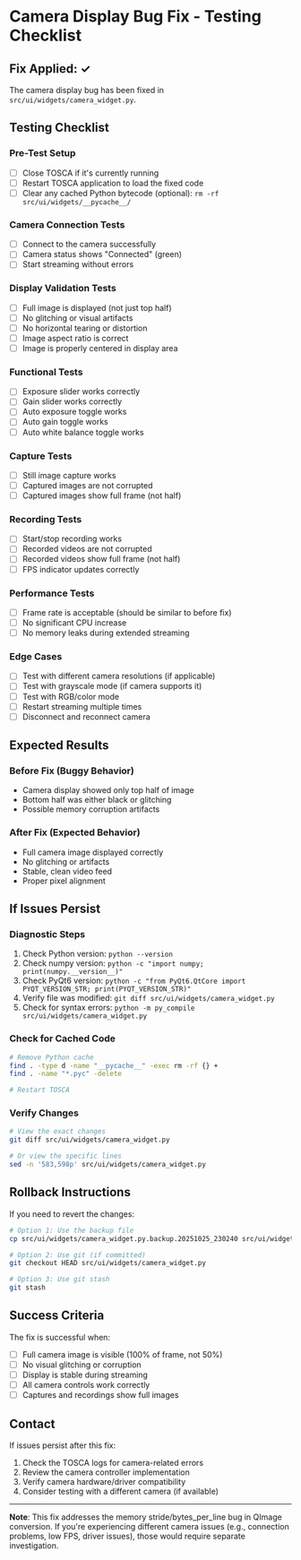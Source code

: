 # Camera Display Bug Fix - Testing Checklist

## Fix Applied: ✓

The camera display bug has been fixed in `src/ui/widgets/camera_widget.py`.

## Testing Checklist

### Pre-Test Setup
- [ ] Close TOSCA if it's currently running
- [ ] Restart TOSCA application to load the fixed code
- [ ] Clear any cached Python bytecode (optional): `rm -rf src/ui/widgets/__pycache__/`

### Camera Connection Tests
- [ ] Connect to the camera successfully
- [ ] Camera status shows "Connected" (green)
- [ ] Start streaming without errors

### Display Validation Tests
- [ ] Full image is displayed (not just top half)
- [ ] No glitching or visual artifacts
- [ ] No horizontal tearing or distortion
- [ ] Image aspect ratio is correct
- [ ] Image is properly centered in display area

### Functional Tests
- [ ] Exposure slider works correctly
- [ ] Gain slider works correctly
- [ ] Auto exposure toggle works
- [ ] Auto gain toggle works
- [ ] Auto white balance toggle works

### Capture Tests
- [ ] Still image capture works
- [ ] Captured images are not corrupted
- [ ] Captured images show full frame (not half)

### Recording Tests
- [ ] Start/stop recording works
- [ ] Recorded videos are not corrupted
- [ ] Recorded videos show full frame (not half)
- [ ] FPS indicator updates correctly

### Performance Tests
- [ ] Frame rate is acceptable (should be similar to before fix)
- [ ] No significant CPU increase
- [ ] No memory leaks during extended streaming

### Edge Cases
- [ ] Test with different camera resolutions (if applicable)
- [ ] Test with grayscale mode (if camera supports it)
- [ ] Test with RGB/color mode
- [ ] Restart streaming multiple times
- [ ] Disconnect and reconnect camera

## Expected Results

### Before Fix (Buggy Behavior)
- Camera display showed only top half of image
- Bottom half was either black or glitching
- Possible memory corruption artifacts

### After Fix (Expected Behavior)
- Full camera image displayed correctly
- No glitching or artifacts
- Stable, clean video feed
- Proper pixel alignment

## If Issues Persist

### Diagnostic Steps
1. Check Python version: `python --version`
2. Check numpy version: `python -c "import numpy; print(numpy.__version__)"`
3. Check PyQt6 version: `python -c "from PyQt6.QtCore import PYQT_VERSION_STR; print(PYQT_VERSION_STR)"`
4. Verify file was modified: `git diff src/ui/widgets/camera_widget.py`
5. Check for syntax errors: `python -m py_compile src/ui/widgets/camera_widget.py`

### Check for Cached Code
```bash
# Remove Python cache
find . -type d -name "__pycache__" -exec rm -rf {} +
find . -name "*.pyc" -delete

# Restart TOSCA
```

### Verify Changes
```bash
# View the exact changes
git diff src/ui/widgets/camera_widget.py

# Or view the specific lines
sed -n '583,598p' src/ui/widgets/camera_widget.py
```

## Rollback Instructions

If you need to revert the changes:

```bash
# Option 1: Use the backup file
cp src/ui/widgets/camera_widget.py.backup.20251025_230240 src/ui/widgets/camera_widget.py

# Option 2: Use git (if committed)
git checkout HEAD src/ui/widgets/camera_widget.py

# Option 3: Use git stash
git stash
```

## Success Criteria

The fix is successful when:
- [ ] Full camera image is visible (100% of frame, not 50%)
- [ ] No visual glitching or corruption
- [ ] Display is stable during streaming
- [ ] All camera controls work correctly
- [ ] Captures and recordings show full images

## Contact

If issues persist after this fix:
1. Check the TOSCA logs for camera-related errors
2. Review the camera controller implementation
3. Verify camera hardware/driver compatibility
4. Consider testing with a different camera (if available)

---

**Note**: This fix addresses the memory stride/bytes_per_line bug in QImage conversion.
If you're experiencing different camera issues (e.g., connection problems, low FPS,
driver issues), those would require separate investigation.
